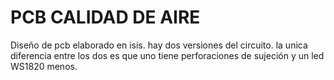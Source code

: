 # PCB CALIDAD DE AIRE 
Diseño de pcb elaborado en isis. hay dos versiones del circuito. la unica diferencia entre los dos es que uno tiene perforaciones de sujeción y un led WS1820 menos.
